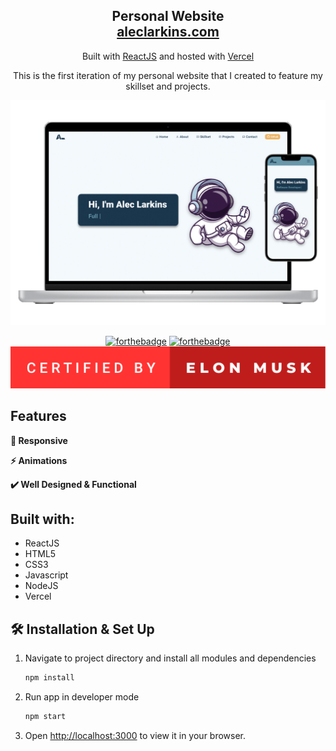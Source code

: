 <h2 align="center">
  Personal Website<br/>
  <a href="http://aleclarkins.com/" target="_blank">aleclarkins.com</a>
</h2>
<p align="center">
  Built with <a href="https://reactjs.org/" target="_blank">ReactJS</a> and hosted with <a href="https://vercel.com/" target="_blank">Vercel</a>
</p>
<p align="center">
This is the first iteration of my personal website that I created to feature my skillset and projects. 
</p>
<div align="center">
  <img alt="Mockup" src="./src/images/aleclarkins-site.png" />
</div>
<div align="center">

[![forthebadge](https://forthebadge.com/images/badges/made-with-crayons.svg)](https://forthebadge.com)
[![forthebadge](https://forthebadge.com/images/badges/powered-by-coffee.svg)](https://forthebadge.com)
<img alt="badge" src="./src/images/certified-by-elon-musk.svg" />

</div>

## Features

**📱 Responsive**

**⚡️ Animations**

**✔️ Well Designed & Functional**

## Built with:

- ReactJS
- HTML5
- CSS3
- Javascript
- NodeJS
- Vercel

## 🛠 Installation & Set Up

1. Navigate to project directory and install all modules and dependencies

   ```sh
   npm install
   ```

2. Run app in developer mode

   ```sh
   npm start
   ```

3. Open [http://localhost:3000](http://localhost:3000) to view it in your browser.
